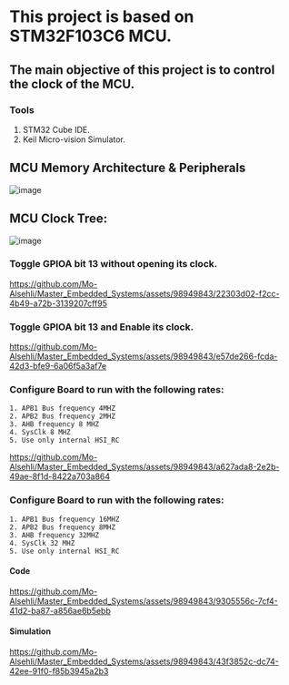 # This project is based on STM32F103C6 MCU.
## The main objective of this project is to control the clock of the MCU.

### Tools
1. STM32 Cube IDE.
2. Keil Micro-vision Simulator.

## MCU Memory Architecture & Peripherals
![image](https://github.com/Mo-Alsehli/Master_Embedded_Systems/assets/98949843/94c693ec-9988-419c-b726-14250c397b72)

## MCU Clock Tree:
![image](https://github.com/Mo-Alsehli/Master_Embedded_Systems/assets/98949843/24335963-441b-48b2-b081-f11b2ec9c383)

### Toggle GPIOA bit 13 without opening its clock.
https://github.com/Mo-Alsehli/Master_Embedded_Systems/assets/98949843/22303d02-f2cc-4b49-a72b-3139207cff95

### Toggle GPIOA bit 13 and Enable its clock.
https://github.com/Mo-Alsehli/Master_Embedded_Systems/assets/98949843/e57de266-fcda-42d3-bfe9-6a06f5a3af7e

### Configure Board to run with the following rates:
```
1. APB1 Bus frequency 4MHZ
2. APB2 Bus frequency 2MHZ
3. AHB frequency 8 MHZ
4. SysClk 8 MHZ 
5. Use only internal HSI_RC
```
https://github.com/Mo-Alsehli/Master_Embedded_Systems/assets/98949843/a627ada8-2e2b-49ae-8f1d-8422a703a864

### Configure Board to run with the following rates:
```
1. APB1 Bus frequency 16MHZ
2. APB2 Bus frequency 8MHZ
3. AHB frequency 32MHZ
4. SysClk 32 MHZ 
5. Use only internal HSI_RC
```
#### Code 
https://github.com/Mo-Alsehli/Master_Embedded_Systems/assets/98949843/9305556c-7cf4-41d2-ba87-a856ae6b5ebb
#### Simulation
https://github.com/Mo-Alsehli/Master_Embedded_Systems/assets/98949843/43f3852c-dc74-42ee-91f0-f85b3945a2b3
